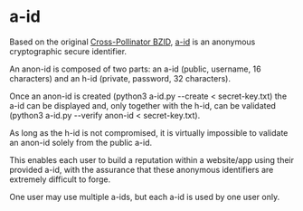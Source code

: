 # a-id
Based on the original [Cross-Pollinator BZID](https://hugosimoes.info/blog/2022/02/12/crosspollinator-daily-global-challenge/), [a-id](https://hugosimoes.info/a-id/) is an anonymous cryptographic secure identifier.

An anon-id is composed of two parts: an a-id (public, username, 16 characters) and an h-id (private, password, 32 characters).

Once an anon-id is created
  (python3 a-id.py --create < secret-key.txt)
 the a-id can be displayed and, only together with the h-id, can be validated
  (python3 a-id.py --verify anon-id < secret-key.txt).

As long as the h-id is not compromised, it is virtually impossible to validate an anon-id solely from the public a-id.

This enables each user to build a reputation within a website/app using their provided a-id, with the assurance that these anonymous identifiers are extremely difficult to forge.

One user may use multiple a-ids, but each a-id is used by one user only.
